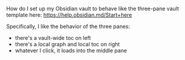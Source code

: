 How do I set up my Obsidian vault to behave like the
three-pane vault template here:
https://help.obsidian.md/Start+here

Specifically, I like the behavior of the three panes:

- there's a vault-wide toc on left
- there's a local graph and local toc on right
- whatever I click, it loads into the middle pane
